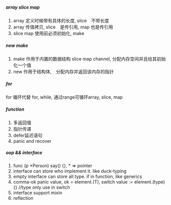 ##### array slice map
1. array 定义时候带有具体的长度, slice　不带长度
1. array 传值拷贝, slice　是传引用, map 也是传引用
1. slice map 使用前必须初始化, make

##### new make
1. make 作用于内置的数据结构 slice map channel, 分配内存空间并且给其初始化一个值
1. new 作用于结构体,　分配内存并返回该内存的指针

##### for
for 循环代替 for, while, 通过range可循环array, slice, map

##### function
1. 多返回值
1. 指针传递
1. defer延迟语句
1. panic and recover

##### oop && interface
1. func (p *Person) say() {},  * => pointer
1. interface can store who implement it. like duck-typing
1. empty interface can store all type. if in function, like generics
1. comma-ok panic value, ok = element.(T), switch value := element.(type) {} //type only use in switch
1. interface support mixin
1. reflection
